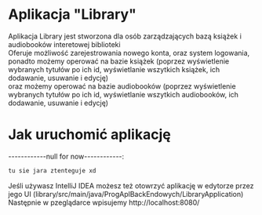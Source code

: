 # Aplikacja "Library"

Aplikacja Library jest stworzona dla osób zarządzających bazą książek i audiobooków interetowej biblioteki  
Oferuje możliwość zarejestrowania nowego konta, oraz system logowania,   
ponadto możemy operować na bazie książek (poprzez wyświetlenie wybranych tytułów po ich id, wyświetlanie wszytkich książek, ich dodawanie, usuwanie i edycję)  
oraz możemy operować na bazie audiobooków (poprzez wyświetlenie wybranych tytułów po ich id, wyświetlanie wszytkich audiobooków, ich dodawanie, usuwanie i edycję)  

# Jak uruchomić aplikację


------------null for now------------:

```sh
tu sie jara ztenteguje xd
```


Jeśli używasz IntelliJ IDEA możesz też otowrzyć aplikację w edytorze przez jego UI (library/src/main/java/ProgAplBackEndowych/LibraryApplication)
Następnie w pzeglądarce wpisujemy
http://localhost:8080/
